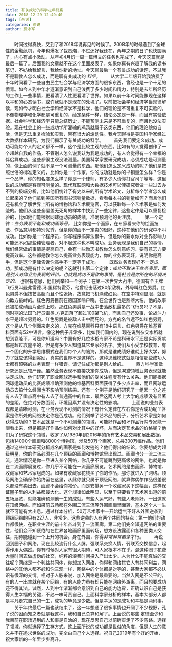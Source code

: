 ```yaml
---
title: 有关成功的科学之年终篇
date: 2018-12-29 12:49:40
tags: [杂说]
categories: 杂说
author: 费永军
---
```

&emsp;&emsp;时间过得真快，又到了和2018年说再见的时候了。2008年的时候遇到了全球性的金融危机，今年也爆发了裁员潮，不过还好我还在，两年之期的日子也快圆满了，内心有点小激动。从年初4月份一周一篇博文的任务也完成了，今天这篇就是最后一篇了。后面我的文章就不在这个里面发表了，如果你真有兴趣了解我的读书笔记，不妨给我留言，我给你新的地址。今天聊最后一个有关成功的话题，不过我不是聊教人怎么成功，而是聊有关成功的 *科学*。
&emsp;&emsp;从大学二年级开始我浪费了十年时间看了一些自由民主社会学与经济学方面的很多东西，曾经也是一个十足的愤青。如今人到中年才逐渐意识到自己浪费了多少时间和精力，特别是去年所经历的工作上一些事情，更看清了人性更看清了世界。如果以前十年时间能像现在这样以平和的心态读书，或许我就不是现在的处境了。以前把社会学和经济学当规律解读，现如今才明白社会学和经济学不是科学，他们的理论是不可重复不可实验的。不像物理学和化学都是可重复的，给定条件一样，结论必定是一样，而且有实验依据。社会科学和经济学只能总结历史，不能预测未来是不可重复的，而且也没法实验。现在社会上的一些成功学所灌输的鸡汤就属于这类东西，他们的理论貌似自洽，但是无法重复检验和实验，带有很大的煽动性。我今天聊得是美国科学家经过大数据样本研究，为我们揭示了有关成功的科学。
&emsp;&emsp;首先我们要定义成功。成功可能每个人的定义都不一样，这个是比较主观的东西。比如有的人觉得创作了一个超越自我的作品，不管别人怎么说我认为我是成功的，有人会觉得有一个幸福的伴侣算成功，这些都很主观没法测量。美国科学家要研究成功，必须成功是可测量的，像上面的例子就不是一个可测量的东西。那他们怎么定义成功的呢？他们是按照世俗的标准定义的，比如你是一个作家，你的成功就是你的书销量怎么样？你是一个品牌，你的知名度怎么样？你是一个律师，有多少人请你打官司？等等，这里说的成功都是客观可测量的。现代互联网和大数据技术可以使研究者做一些过去办不到的极端分析，比如他们统计了有史以来的所有学术论文，分析每个学者怎么成长起来的？他们拿到美国所有图书馆销量数据，看看每本书的销量如何？而且他们还有机会了解世界上所有的博物馆和艺术展览官，可以获取每一个艺术家是如何发迹的。他们从这些全覆盖无死角的样本中找到了一些定律，这些定律是可以重复检验的，比如他们能根据网球运动员的成绩，准确预测他的关注度。
&emsp;&emsp;第一个定律：*业务表现不能和成功画等号。* 比如你是一个画家，在专家看来你的绘画技法、作品意境都特别优秀，但是你的画不一定卖的很好，这种在他们的研究中不叫成功。比如你是一个程序员，你写程序搞算法很牛，但是你的薪水你对业界影响力可能还不如那些纯管理者，对不起这种也不叫成功。业务表现是我们自己的事情。我们经常做的事情是提高自己，会有一些励志书教你怎么刻意练习、要有意志力要提高效率。这些都是教你怎么提高业务表现能力，你的业务表现好，说明你是高手，但是这个定律告诉你高手不一定等于成功。
&emsp;&emsp;既然业务表现好不一定成功，那成功是有什么决定的呢？这就引出第二个定律：*成功不取决于业务表现，而是别人对你业务表现的评价。也就是成功不是你的事情，是社会是你所在的环境决定的。* 也很有意思，他们列举和一个例子：在第一次世界大战中，德国有个王牌飞行员叫曼弗雷德.冯.里稀特霍芬，他曾经击落过80架敌机，外号叫红色男爵。红色男爵不但技艺高超而且个性张扬，故意把飞机涂成红色，在空中特别显眼，就是向敌方挑衅的。红色男爵目前在德国家喻户晓，在全世界也是鼎鼎大名，他的故事还被拍成动画片全球上映。那红色男爵是一战中击落敌机最多的飞行员吗？不是，同时期的法国飞行员雷类.方克击落了超过100架飞机，而且自己还没事，论战斗力水平是超过男爵的。红色男爵是被敌人击中而死的。方克的名气远不如红色男爵，这个是从几个侧面来定义的，方克在维基百科只有18中语言，红色男爵在维基百科页面有52中语言。像这种例子非常多，比如我们国内的，现在说到杂交水稻就想到袁隆平，可是你知道吗？中国有好几位水稻专家不论是科研水平还是实际贡献都是超过袁隆平的，但是有多少人知道其它专家的名字。我们从小受学校教育，有一个固化的升学思维模式在我们每个人的脑海，那就是谁成绩好谁就上好大学，努力了就应该得到奖励，真实的世界不是这样的。这种思维模式就是相信那些成功人士都有超强的业务表现一样错误。请记住成功都是别人给的。
&emsp;&emsp;西方科学家做研究还是比较严谨。虽然业务表现不直接决定你成功，但是*某些*领域业务表现就能决定成功。他们研究了职业网球选手和他们的受关注程度有什么关系。他们能根据网球运动员的比赛成绩准确预测他的维基百科页面获得了多少点击率，而且网球运动员去搞什么绯闻也不影响预测结果。还有一个例子是他们研究了一组因一分之差有人去了重点高中有人去了普通高中的样本，最后这两人考上大学的成绩没有显著的差距。在绝对分数面前，环境因素并没有决定性的影响。
&emsp;&emsp;上面说的业务表现都是清晰可测，在业务表现不可测的情况下有什么定律在左右你是否成功呢？答案是你所处的网络决定你是否成功。他们列举了艺术品的例子，分析艺术家是如何获得成功的？艺术品就是一个不可测量的领域，可能好作品和坏作品行内专家能一眼看出来，但是都是好作品你如何对比其中的好坏，从而决定艺术品的价格呢？他们为了研究这个领域，收罗了从1980年到2016年的所有艺术品交易和展出数据，包括14000个画廊和8000个博物馆，涉及50万个画家，总共300万幅作品。他们通过这些样本研究分析成名的画家是如何发迹的？他们得出的结论，你要想成为超级明星，你的作品必须在几个顶级的画廊和博物馆里出现过。画廊也分一流二流三流，通常情况是你一旦进入某个网络，你几乎不可能跳到更高级的网络。也就是你在二流画廊展览过，你几乎不可能在一流画廊展览。艺术网络是由画廊、博物馆、收藏家和艺术家组成的。如果有收藏家花钱买了你的作品，那你就进入了网络。顶级网络会确保你始终留在这里，从此你就只属于顶级网络，就算你偶尔作品很差很久都没有卖出去，画廊不会给你减价。而是安排另一个收藏家买下这幅画，这样保证圈子里的人利益都最大化。这个规律如此明显，以至于只要看了艺术家出道的前五场展览，就能准确预测他一生的成就。有些人运气好，有些人老师好，一出道就在顶级网络。而如果前五场都在外围二流三流等外围画廊里面转，基本这个人一生就不可能有大出息。通过样本分析，50万艺术家中一开始运气不好从外围逆袭到顶级网络的只有227人，非常少。这些逆袭的人有两个共同的特点：第一他们的动作都很快，在职业生涯的前十年奋斗到了一流画廊。第二他们完全知道网络的重要性，他们会不知疲倦的在世界各地画廊里面转场，想方设法露面和各种圈类人交往，期待能碰到一个上升的机会。身在外围，你得*非常非常着急*才行。
&emsp;&emsp;再说回到圈子和网络。现在比较流行什么人脉，强联系交换人情，弱联系交换信息，起得作用太偶然。你有时候对人家有很大期待，可人家根本不在乎。混这种圈子花费大量时间去做虚伪的社交，纯粹的浪费时间投入产出太少。人为什么不能真诚的交往呢？网络是一个利益共同体，你想加入网络，你得和网络其它人有共同利益，网络中的其他人都不必和你三观一样，网络中的个体都是对等的，甚至大家都不必认识有很深的交情。相对于人脉来说，加入网络是最重要的。当然入网是不公平的，有的人一出生就在某个网络，有的人能力虽有却只能在网络外游离，而且想要成功还不得其法。诚然，人到中年渐渐都会意识到自己的能力边界，正确认识自己是获得人生幸福的关键，不必一味苛责自己。上面科学家分析的样本，基本大部分人都是平凡走完自己的一生，成功的毕竟是少数。但是幸运的是成功和幸福是两码事。
&emsp;&emsp;关于年终最后一篇也该结束了，这一年想通了很多事情也开阔了不少视野，孔子说的困而知之者就是我这种，我和自己总算和解了。上面说的那些 定律至少和我目前在职场遇到的人和事是自洽的，现在反思自己以前确实走了不少弯路。选择了领域，你就选择了生存方式。这上面所说的成功都是世俗的角度，但是人生的意义并不在追求世俗的成功，完全由自己个人选择。祝自己2019年有个好的开始，祝大家新的一年里步步高升。
